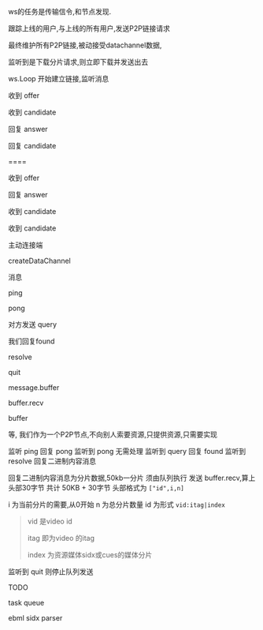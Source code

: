 


ws的任务是传输信令,和节点发现.

跟踪上线的用户,与上线的所有用户,发送P2P链接请求

最终维护所有P2P链接,被动接受datachannel数据,

监听到是下载分片请求,则立即下载并发送出去



ws.Loop 开始建立链接,监听消息


收到 offer 

收到 candidate

回复 answer

回复 candidate



====


收到 offer

回复 answer

收到 candidate

收到 candidate


主动连接端 

createDataChannel 



消息

ping

pong

对方发送 query

我们回复found

resolve

quit


message.buffer

buffer.recv

buffer

等, 
我们作为一个P2P节点,不向别人索要资源,只提供资源,只需要实现

监听 ping 回复 pong
监听到 pong 无需处理
监听到 query 回复 found
监听到 resolve 回复二进制内容消息

回复二进制内容消息为分片数据,50kb一分片
须由队列执行 发送 buffer.recv,算上头部30字节 共计 50KB + 30字节
头部格式为 `["id",i,n]`

i 为当前分片的需要,从0开始
n 为总分片数量
id 为形式 `vid:itag|index`

> vid 是video id
>
> itag 即为video 的itag
>
> index 为资源媒体sidx或cues的媒体分片



监听到 quit 则停止队列发送

TODO 

task queue

ebml
sidx parser